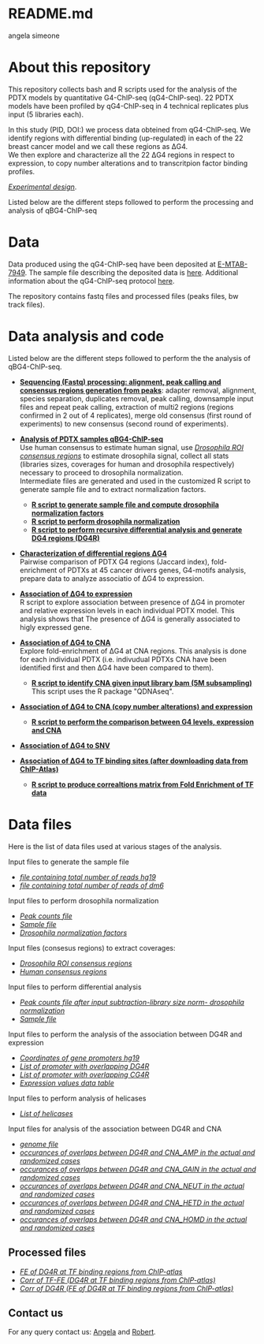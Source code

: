 README.md
================
angela simeone

About this repository
=====================

This repository collects bash and R scripts used for the analysis of the PDTX models by quantitative G4-ChIP-seq (qG4-ChIP-seq). 22 PDTX models have been profiled by qG4-ChIP-seq in 4 technical replicates plus input (5 libraries each).<br />

In this study (PID, DOI:) we process data obteined from qG4-ChIP-seq. We identify regions with differential binding (up-regulated) in each of the 22 breast cancer model and we call these regions as ΔG4.<br /> We then explore and characterize all the 22 ΔG4 regions in respect to expression, to copy number alterations and to transcritpion factor binding profiles.

[*Experimental design*](./Experimental_design_PDTXs).

Listed below are the different steps followed to perform the processing and analysis of qBG4-ChIP-seq

Data
====

Data produced using the qG4-ChIP-seq have been deposited at [E-MTAB-7949](https://www.ebi.ac.uk/arrayexpress/experiments/E-MTAB-7949). The sample file describing the deposited data is [here](sdrf.tsv). Additional information about the qG4-ChIP-seq protocol [here](idf.tsv).

The repository contains fastq files and processed files (peaks files, bw track files).

Data analysis and code
======================

Listed below are the different steps followed to perform the the analysis of qBG4-ChIP-seq.

-   [**Sequencing (Fastq) processing: alignment, peak calling and consensus regions generation from peaks**](./Basic_Processing.md): adapter removal, alignment, species separation, duplicates removal, peak calling, downsample input files and repeat peak calling, extraction of multi2 regions (regions confirmed in 2 out of 4 replicates), merge old consensus (first round of experiments) to new consensus (second round of experiments).

-   [**Analysis of PDTX samples qBG4-ChIP-seq**](./Analysis_first_second_phase_PDTXs.md)<br /> Use human consensus to estimate human signal, use [*Drosophila ROI consensus regions*](./input_files/consensus_dm6_over_21_multi2_samples.bed) to estimate drosophila signal, collect all stats (libraries sizes, coverages for human and drosophila respectively) necessary to proceed to drosophila normalization.<br /> Intermediate files are generated and used in the customized R script to generate sample file and to extract normalization factors.

    -   [**R script to generate sample file and compute drosophila normalization factors**](./Generate_sample_file_PDTX_only.R)
    -   [**R script to perform drosophila normalization**](./ChIP_analysis_normalize_data_input_subtraction_PDTX.R)
    -   [**R script to perform recursive differential analysis and generate DG4 regions (DG4R)**](./ChIP_analysis.diff_bind_PDTX.R)

-   [**Characterization of differential regions ΔG4**](./Characterization_DG4R.md)<br /> Pairwise comparison of PDTX G4 regions (Jaccard index), fold-enrichment of PDTXs at 45 cancer drivers genes, G4-motifs analysis, prepare data to analyze associatio of ΔG4 to expression.

-   [**Association of ΔG4 to expression**](/Compare_expressionValues_DG4R_CG4R.R)<br /> R script to explore association between presence of ΔG4 in promoter and relative expression levels in each individual PDTX model. This analysis shows that The presence of ΔG4 is generally associated to higly expressed gene.

-   [**Association of ΔG4 to CNA**](./Association_DG4R_to_CNA.md)<br /> Explore fold-enrichment of ΔG4 at CNA regions. This analysis is done for each individual PDTX (i.e. indivudual PDTXs CNA have been identified first and then ΔG4 have been compared to them).
    -   [**R script to identify CNA given input library bam (5M subsampling)**](./copy_number_alteration_identification_script.R)<br />
        This script uses the R package "QDNAseq".
-   [**Association of ΔG4 to CNA (copy number alterations) and expression**](./Comparison_Expression_DG4R_CNA.md)
    -   [**R script to perform the comparison between G4 levels, expression and CNA**](./Analysis_promoter_G4levels_expression_CNA.R)
-   [**Association of ΔG4 to SNV**](./Association_DG4R_to_SNV.md)<br />

-   [**Association of ΔG4 to TF binding sites (after downloading data from ChIP-Atlas)**](./Association_DG4R_to_CNA.md)

    -   [**R script to produce correaltions matrix from Fold Enrichment of TF data**](./transcirption_factors_breast_revised_9March2020.R)

Data files
==========

Here is the list of data files used at various stages of the analysis.

Input files to generate the sample file

-   [*file containing total number of reads hg19*](./input_files/tot_num_reads_hg19_libraries.txt)
-   [*file containing total number of reads of dm6*](./input_files/dm6_stats_with_fnames.txt)

Input files to perform drosophila normalization

-   [*Peak counts file*](./input_files/temp_concat_hg19_libraries.txt)
-   [*Sample file*](./input_files/sample_file_PDTX_only.txt)
-   [*Drosophila normalization factors*](./input_files/PDTX_old_new_dm6_norm5_peak_recovery.txt)

Input files (consesus regions) to extract coverages:

-   [*Drosophila ROI consensus regions*](./input_files/consensus_dm6_over_21_multi2_samples.bed)
-   [*Human consensus regions*](./input_files/hg19_old_new_q005.all_peaks.25M.over99nt.sorted.bed)

Input files to perform differential analysis

-   [*Peak counts file after input subtraction-library size norm- drosophila normalization*](peak_counts.norm_filtered.tab)
-   [*Sample file*](./input_files/sample_file_PDTX_only.txt)

Input files to perform the analysis of the association between DG4R and expression

-   [*Coordinates of gene promoters hg19*](./input_files/hg19.gene_name.promoters.bed)
-   [*List of promoter with overlapping DG4R*](./input_files/hg19.gene_name.promoters.DG4r.bed)
-   [*List of promoter with overlapping CG4R*](./input_files/hg19.gene_name.promoters.CG4r.bed)
-   [*Expression values data table*](./input_files/ExpModelsData_all_plus_PARsamples.txt)

Input files to perform analysis of helicases

-   [*List of helicases*](./input_files/helicase_list_angela.csv)

Input files for analysis of the association between DG4R and CNA

-   [*genome file*](hg19_robert_github.size.genome)
-   [*occurances of overlaps between DG4R and CNA\_AMP in the actual and randomized cases*](./input_files/PDTX_vs_all_AMP.sites)
-   [*occurances of overlaps between DG4R and CNA\_GAIN in the actual and randomized cases*](./input_files/PDTX_vs_all_GAIN.sites)
-   [*occurances of overlaps between DG4R and CNA\_NEUT in the actual and randomized cases*](./input_files/PDTX_vs_all_NEUT.sites)
-   [*occurances of overlaps between DG4R and CNA\_HETD in the actual and randomized cases*](./input_files/PDTX_vs_all_HETD.sites)
-   [*occurances of overlaps between DG4R and CNA\_HOMD in the actual and randomized cases*](./input_files/PDTX_vs_all_HOMD.sites)

Processed files
---------------

-   [*FE of DG4R at TF binding regions from ChIP-atlas*](/Users/simeon01/Documents/PDTX/REVISIONS/PDTX_for_figures_generation/PDTX_only_dm6_inputSubtraction/ChIP_atlas/Fold_enrichments_DG4R_at_TFbindingRegions.processed.csv)
-   [*Corr of TF-FE (DG4R at TF binding regions from ChIP-atlas)*](/Users/simeon01/Documents/PDTX/REVISIONS/PDTX_for_figures_generation/PDTX_only_dm6_inputSubtraction/ChIP_atlas/Corr_Spearm_TF_Fold_enrichments_DG4R_at_TFbindingRegions.processed.csv)
-   [*Corr of DG4R (FE of DG4R at TF binding regions from ChIP-atlas)*](/Users/simeon01/Documents/PDTX/REVISIONS/PDTX_for_figures_generation/PDTX_only_dm6_inputSubtraction/ChIP_atlas/Corr_Spearm_PDTX_Fold_enrichments_DG4R_at_TFbindingRegions.processed.csv)

Contact us
----------

For any query contact us: [Angela](mailto:angela.simeone@cruk.cam.ac.uk) and [Robert](mailto:robert.haensel-hertsch@uni-koeln.de).

